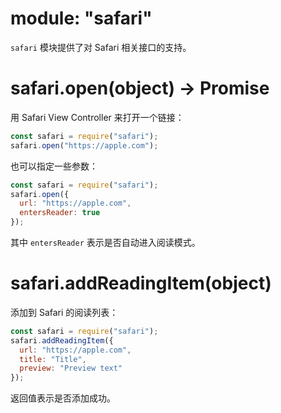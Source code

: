 # module: "safari"

`safari` 模块提供了对 Safari 相关接口的支持。

# safari.open(object) -> Promise

用 Safari View Controller 来打开一个链接：

```js
const safari = require("safari");
safari.open("https://apple.com");
```

也可以指定一些参数：

```js
const safari = require("safari");
safari.open({
  url: "https://apple.com",
  entersReader: true
});
```

其中 `entersReader` 表示是否自动进入阅读模式。

# safari.addReadingItem(object)

添加到 Safari 的阅读列表：

```js
const safari = require("safari");
safari.addReadingItem({
  url: "https://apple.com",
  title: "Title",
  preview: "Preview text"
});
```

返回值表示是否添加成功。